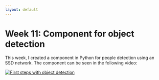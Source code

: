 ```yaml
---
layout: default
---
```

# Week 11: Component for object detection

This week, I created a component in Python for people detection using an SSD network. The component can be seen in the following video: 

[![First steps with object detection](https://roboticslaburjc.github.io/2017-tfm-vanessa-fernandez/images/face_detector.png)](https://www.youtube.com/watch?v=w4QZSAgWrEU)

